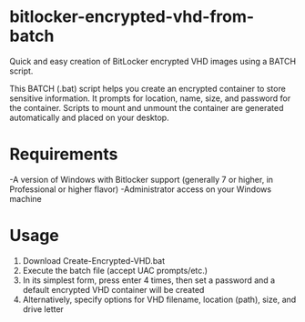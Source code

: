 # bitlocker-encrypted-vhd-from-batch
Quick and easy creation of BitLocker encrypted VHD images using a BATCH script.

This BATCH (.bat) script helps you create an encrypted container to store sensitive information. It prompts for location, name, size, and password for the container. Scripts to mount and unmount the container are generated automatically and placed on your desktop.

# Requirements
-A version of Windows with Bitlocker support (generally 7 or higher, in Professional or higher flavor)
-Administrator access on your Windows machine

# Usage
1) Download Create-Encrypted-VHD.bat
2) Execute the batch file (accept UAC prompts/etc.)
3) In its simplest form, press enter 4 times, then set a password and a default encrypted VHD container will be created
4) Alternatively, specify options for VHD filename, location (path), size, and drive letter
